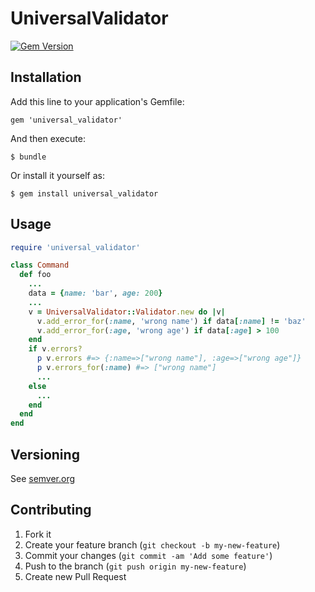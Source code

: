 # UniversalValidator

[![Gem Version](https://badge.fury.io/rb/universal_validator.svg)](http://badge.fury.io/rb/universal_validator)

## Installation

Add this line to your application's Gemfile:

    gem 'universal_validator'

And then execute:

    $ bundle

Or install it yourself as:

    $ gem install universal_validator

## Usage

```ruby
require 'universal_validator'

class Command
  def foo
    ...
    data = {name: 'bar', age: 200}
    ...
    v = UniversalValidator::Validator.new do |v|
      v.add_error_for(:name, 'wrong name') if data[:name] != 'baz'
      v.add_error_for(:age, 'wrong age') if data[:age] > 100
    end
    if v.errors?
      p v.errors #=> {:name=>["wrong name"], :age=>["wrong age"]}
      p v.errors_for(:name) #=> ["wrong name"]
      ...
    else
      ...
    end
  end
end
```

## Versioning

See [semver.org][semver]

## Contributing

1. Fork it
2. Create your feature branch (`git checkout -b my-new-feature`)
3. Commit your changes (`git commit -am 'Add some feature'`)
4. Push to the branch (`git push origin my-new-feature`)
5. Create new Pull Request

[semver]: http://semver.org/
